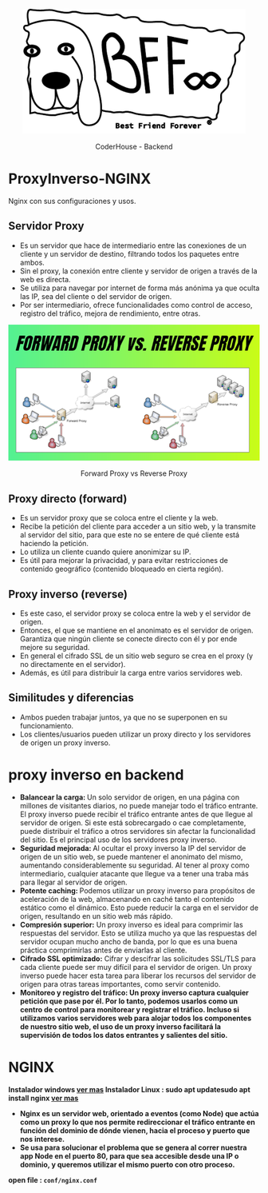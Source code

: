 
<p align="center">
  <p align="center">    
    <img src="https://github.com/JesusRamirezGamarra/signature/blob/main/public/img/Logo_Negro.png" alt="BFFs" height="250">    
  </p>
  <p align="center">
       CoderHouse - Backend
  </p>
</p>


# ProxyInverso-NGINX
Nginx con sus configuraciones y usos.


## Servidor Proxy

* Es un servidor que hace de intermediario entre las conexiones de un cliente y un servidor de destino, filtrando todos los paquetes entre ambos.
* Sin el proxy, la conexión entre cliente y servidor de origen a través de la web es directa.
* Se utiliza para navegar por internet de forma más anónima ya que oculta las IP, sea del cliente o del servidor de origen.
* Por ser intermediario, ofrece funcionalidades como control de acceso, registro del tráfico, mejora de rendimiento, entre otras.

<p align="center">
  <p align="center">    
    <img src="./public/ForwardProxy-ReverseProxy.png" alt="Forward Proxy vs Reverse Proxy">
  <p align="center">
    Forward Proxy vs Reverse Proxy
  </p>
</p>


## Proxy directo (forward)

* Es un servidor proxy que se coloca entre el cliente y la web.
* Recibe la petición del cliente para acceder a un sitio web, y la transmite al servidor del sitio, para que este no se entere de qué cliente está haciendo la petición.
* Lo utiliza un cliente cuando quiere anonimizar su IP. 
* Es útil para mejorar la privacidad, y para evitar restricciones de contenido geográfico (contenido bloqueado en cierta región).

## Proxy inverso (reverse)

* Es este caso, el servidor proxy se coloca entre la web y el servidor de origen.
* Entonces, el que se mantiene en el anonimato es el servidor de origen. Garantiza que ningún cliente se conecte directo con él y por ende mejore su seguridad.
* En general el cifrado SSL de un sitio web seguro se crea en el proxy (y no directamente en el servidor).
* Además, es útil para distribuir la carga entre varios servidores web.

## Similitudes y diferencias

* Ambos pueden trabajar juntos, ya que no se superponen en su funcionamiento.
* Los clientes/usuarios pueden utilizar un proxy directo y los servidores de origen un proxy inverso.


# proxy inverso en backend

* <b>Balancear la carga: </b>Un solo servidor de origen, en una página con millones de visitantes diarios, no puede manejar todo el tráfico entrante. El proxy inverso puede recibir el tráfico entrante antes de que llegue al servidor de origen. Si este está sobrecargado o cae completamente, puede distribuir el tráfico a otros servidores sin afectar la funcionalidad del sitio. Es el principal uso de los servidores proxy inverso.
* <b>Seguridad mejorada: </b> Al ocultar el proxy inverso la IP del servidor de origen de un sitio web, se puede mantener el anonimato del mismo, aumentando considerablemente su seguridad. Al tener al proxy como intermediario, cualquier atacante que llegue va a tener una traba más para llegar al servidor de origen.
* <b>Potente caching: </b> Podemos utilizar un proxy inverso para propósitos de aceleración de la web, almacenando en caché tanto el contenido estático como el dinámico. Esto puede reducir la carga en el servidor de origen, resultando en un sitio web más rápido.
* <b>Compresión superior:</b> Un proxy inverso es ideal para comprimir las respuestas del servidor. Esto se utiliza mucho ya que las respuestas del servidor ocupan mucho ancho de banda, por lo que es una buena práctica comprimirlas antes de enviarlas al cliente.
* <b>Cifrado SSL optimizado:</b> Cifrar y descifrar las solicitudes SSL/TLS para cada cliente puede ser muy difícil para el servidor de origen. Un proxy inverso puede hacer esta tarea para liberar los recursos del servidor de origen para otras tareas importantes, como servir contenido.
* <b>Monitoreo y registro del tráfico: <b> Un proxy inverso captura cualquier petición que pase por él. Por lo tanto, podemos usarlos como un centro de control para monitorear y registrar el tráfico. Incluso si utilizamos varios servidores web para alojar todos los componentes de nuestro sitio web, el uso de un proxy inverso facilitará la supervisión de todos los datos entrantes y salientes del sitio.


# NGINX
Instalador windows [ver mas](http://nginx.org/en/download.html)
Instalador Linux : sudo apt updatesudo apt install nginx [ver mas](https://www.digitalocean.com/community/tutorials/how-to-install-nginx-on-ubuntu-20-04-es)

* Nginx es un servidor web, orientado a eventos (como Node) que actúa como un proxy lo que nos permite redireccionar el tráfico entrante en función del dominio de dónde vienen, hacia el proceso y puerto que nos interese.
* Se usa para solucionar el problema que se genera al correr nuestra app Node en el puerto 80, para que sea accesible desde una IP o dominio, y queremos utilizar el mismo puerto con otro proceso.

open file : `conf/nginx.conf`

